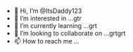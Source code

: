 - 👋 Hi, I’m @ItsDaddy123
- 👀 I’m interested in ...gtr
- 🌱 I’m currently learning ...grt
- 💞️ I’m looking to collaborate on ...grtgrt
- 📫 How to reach me ...

<!---
ItsDaddy123/ItsDaddy123 is a ✨ special ✨ repository because its `README.md` (this file) appears on your GitHub profile.
You can click the Preview link to take a look at your changes.
--->
